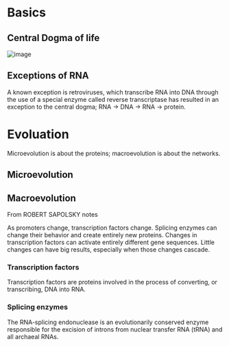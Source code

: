 # Basics 

## Central Dogma of life

![image](https://user-images.githubusercontent.com/13312112/197333715-bb0413ea-5594-4d91-8701-fed5b3a8e77a.png)

## Exceptions of RNA
A known exception is retroviruses, which transcribe RNA into DNA through the use of a special enzyme called reverse transcriptase has resulted in an exception to the central dogma; RNA → DNA → RNA → protein.


# Evoluation 

Microevolution is about the proteins; macroevolution is about the networks.

## Microevolution

## Macroevolution

From ROBERT SAPOLSKY notes

As promoters change, transcription factors change. Splicing enzymes can change their behavior and create entirely new proteins. Changes in transcription factors can activate entirely different gene sequences. Little changes can have big results, especially when those changes cascade.

### Transcription factors
Transcription factors are proteins involved in the process of converting, or transcribing, DNA into RNA.

### Splicing enzymes
The RNA-splicing endonuclease is an evolutionarily conserved enzyme responsible for the excision of introns from nuclear transfer RNA (tRNA) and all archaeal RNAs.

